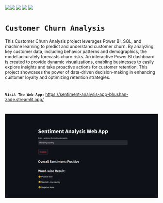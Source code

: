 

<img src="https://img.shields.io/badge/build%20with-python-yellow"><img src="https://img.shields.io/badge/-machine%20learning-brightgreen">
<img src="https://img.shields.io/badge/-natural%20language%20processing-blue">
<img src="https://img.shields.io/badge/deployed%20in-Streamlit%20Cloud-blue">
<img src="https://img.shields.io/badge/domain-NLP%20&%20Text%20Analysis-orange">



# **`Customer Churn Analysis`** 

This Customer Churn Analysis project leverages Power BI, SQL, and machine learning to predict and understand customer churn. By analyzing key customer data, including behavior patterns and demographics, the model accurately forecasts churn risks. An interactive Power BI dashboard is created to provide dynamic visualizations, enabling businesses to easily explore insights and take proactive actions for customer retention. This project showcases the power of data-driven decision-making in enhancing customer loyalty and optimizing retention strategies.






#




**`Visit The Web App:`** https://sentiment-analysis-app-bhushan-zade.streamlit.app/


#


<img align="" alt="coding" width="900" src= "https://github.com/bhushan-zade/sentiment-analysis-app/blob/master/Sentiment%20Analysis.png">


    
 

